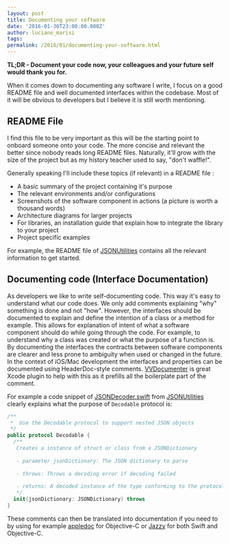 ```yaml
---
layout: post
title: Documenting your software
date: '2016-01-30T23:00:00.000Z'
author: luciano_marisi
tags: 
permalink: /2016/01/documenting-your-software.html
---
```


**TL;DR - Document your code now, your colleagues and your future self would thank you for.**

When it comes down to documenting any software I write, I focus on a good README file and well documented interfaces within the codebase. Most of it will be obvious to developers but I believe it is still worth mentioning.

## README File

I find this file to be very important as this will be the starting point to onboard someone onto your code. The more concise and relevant the better since nobody reads long README files. Naturally, it'll grow with the size of the project but as my history teacher used to say, "don't waffle!".

Generally speaking I'll include these topics (if relevant) in a README file :

- A basic summary of the project containing it's purpose
- The relevant environments and/or configurations
- Screenshots of the software component in actions (a picture is worth a thousand words)
- Architecture diagrams for larger projects
- For libraries, an installation guide that explain how to integrate the library to your project
- Project specific examples

For example, the README file of [JSONUtilities](https://github.com/lucianomarisi/JSONUtilities/blob/master/README.md) contains all the relevant information to get started.

## Documenting code (Interface Documentation)

As developers we like to write self-documenting code. This way it's easy to understand what our code does. We only add comments explaining "why" something is done and not "how". However, the interfaces should be documented to explain and define the intention of a class or a method for example. This allows for explanation of intent of what a software component should do while going through the code. For example, to understand why a class was created or what the purpose of a function is. By documenting the interfaces the contracts between software components are clearer and less prone to ambiguity when used or changed in the future. In the context of iOS/Mac development the interfaces and properties can be documented using HeaderDoc-style comments. [VVDocumenter](https://github.com/onevcat/VVDocumenter-Xcode) is great Xcode plugin to help with this as it prefills all the boilerplate part of the comment.

For example a code snippet of [JSONDecoder.swift](https://github.com/lucianomarisi/JSONUtilities/blob/master/JSONUtilities/JSONDecoder.swift) from [JSONUtilities](https://github.com/lucianomarisi/JSONUtilities) clearly explains what the purpose of `Decodable` protocol is:

```swift
/**
 *  Use the Decodable protocol to support nested JSON objects
 */
public protocol Decodable {
  /**
   Creates a instance of struct or class from a JSONDictionary
   
   - parameter jsonDictionary: The JSON dictionary to parse
   
   - throws: Throws a decoding error if decoding failed
   
   - returns: A decoded instance of the type conforming to the protocol
   */
  init(jsonDictionary: JSONDictionary) throws
}
``` 

These comments can then be translated into documentation if you need to by using for example [appledoc](https://github.com/tomaz/appledoc) for Objective-C or [Jazzy](https://github.com/realm/jazzy) for both Swift and Objective-C.